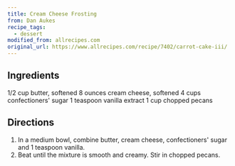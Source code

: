 ```yaml
---
title: Cream Cheese Frosting
from: Dan Aukes
recipe_tags:
  - dessert
modified_from: allrecipes.com
original_url: https://www.allrecipes.com/recipe/7402/carrot-cake-iii/
---
```


## Ingredients

1/2 cup butter, softened
8 ounces cream cheese,
softened
4 cups confectioners' sugar
1 teaspoon vanilla extract
1 cup chopped pecans

## Directions

1. In a medium bowl, combine butter, cream cheese, confectioners' sugar and 1 teaspoon vanilla. 
1. Beat until the mixture is smooth and creamy. Stir in chopped pecans.